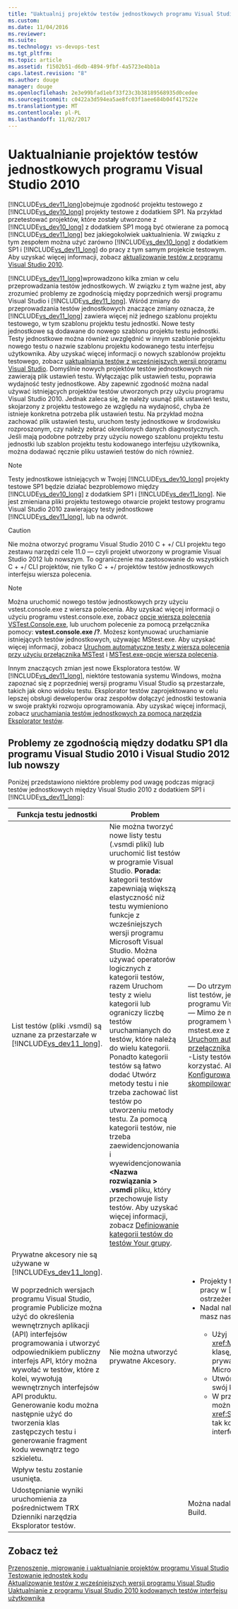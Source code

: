 ```yaml
---
title: "Uaktualnij projektów testów jednostkowych programu Visual Studio 2010 | Dokumentacja firmy Microsoft"
ms.custom: 
ms.date: 11/04/2016
ms.reviewer: 
ms.suite: 
ms.technology: vs-devops-test
ms.tgt_pltfrm: 
ms.topic: article
ms.assetid: f1502b51-d6db-4894-9fbf-4a5723e4bb1a
caps.latest.revision: "8"
ms.author: douge
manager: douge
ms.openlocfilehash: 2e3e99bfad1ebf33f23c3b38189568935d0cedee
ms.sourcegitcommit: c0422a3d594ea5ae8fc03f1aee684b04f417522e
ms.translationtype: MT
ms.contentlocale: pl-PL
ms.lasthandoff: 11/02/2017
---
```

# <a name="upgrade-visual-studio-2010-unit-test-projects"></a>Uaktualnianie projektów testów jednostkowych programu Visual Studio 2010
[!INCLUDE[vs_dev11_long](../data-tools/includes/vs_dev11_long_md.md)]obejmuje zgodność projektu testowego z [!INCLUDE[vs_dev10_long](../code-quality/includes/vs_dev10_long_md.md)] projekty testowe z dodatkiem SP1. Na przykład przetestować projektów, które zostały utworzone z [!INCLUDE[vs_dev10_long](../code-quality/includes/vs_dev10_long_md.md)] z dodatkiem SP1 mogą być otwierane za pomocą [!INCLUDE[vs_dev11_long](../data-tools/includes/vs_dev11_long_md.md)] bez jakiegokolwiek uaktualnienia. W związku z tym zespołem można użyć zarówno [!INCLUDE[vs_dev10_long](../code-quality/includes/vs_dev10_long_md.md)] z dodatkiem SP1 i [!INCLUDE[vs_dev11_long](../data-tools/includes/vs_dev11_long_md.md)] do pracy z tym samym projekcie testowym. Aby uzyskać więcej informacji, zobacz [aktualizowanie testów z programu Visual Studio 2010](http://msdn.microsoft.com/en-us/e9c8b7f6-bd72-448e-8edb-d090dcc5cf52).  
  
 [!INCLUDE[vs_dev11_long](../data-tools/includes/vs_dev11_long_md.md)]wprowadzono kilka zmian w celu przeprowadzania testów jednostkowych. W związku z tym ważne jest, aby zrozumieć problemy ze zgodnością między poprzednich wersji programu Visual Studio i [!INCLUDE[vs_dev11_long](../data-tools/includes/vs_dev11_long_md.md)]. Wśród zmiany do przeprowadzania testów jednostkowych znaczące zmiany oznacza, że [!INCLUDE[vs_dev11_long](../data-tools/includes/vs_dev11_long_md.md)] zawiera więcej niż jednego szablonu projektu testowego, w tym szablonu projektu testu jednostki. Nowe testy jednostkowe są dodawane do nowego szablonu projektu testu jednostki. Testy jednostkowe można również uwzględnić w innym szablonie projektu nowego testu o nazwie szablonu projektu kodowanego testu interfejsu użytkownika. Aby uzyskać więcej informacji o nowych szablonów projektu testowego, zobacz [uaktualniania testów z wcześniejszych wersji programu Visual Studio](http://msdn.microsoft.com/en-us/e9c8b7f6-bd72-448e-8edb-d090dcc5cf52). Domyślnie nowych projektów testów jednostkowych nie zawierają plik ustawień testu. Wyłączając plik ustawień testu, poprawia wydajność testy jednostkowe. Aby zapewnić zgodność można nadal używać istniejących projektów testów utworzonych przy użyciu programu Visual Studio 2010. Jednak zaleca się, że należy usunąć plik ustawień testu, skojarzony z projektu testowego ze względu na wydajność, chyba że istnieje konkretna potrzeba plik ustawień testu. Na przykład można zachować plik ustawień testu, uruchom testy jednostkowe w środowisku rozproszonym, czy należy zebrać określonych danych diagnostycznych. Jeśli mają podobne potrzeby przy użyciu nowego szablonu projektu testu jednostki lub szablon projektu testu kodowanego interfejsu użytkownika, można dodawać ręcznie pliku ustawień testów do nich również.  
  
> [!NOTE]
>  Testy jednostkowe istniejących w Twojej [!INCLUDE[vs_dev10_long](../code-quality/includes/vs_dev10_long_md.md)] projekty testowe SP1 będzie działać bezproblemowo między [!INCLUDE[vs_dev10_long](../code-quality/includes/vs_dev10_long_md.md)] z dodatkiem SP1 i [!INCLUDE[vs_dev11_long](../data-tools/includes/vs_dev11_long_md.md)]. Nie jest zmieniana pliki projektu testowego otwarcie projekt testowy programu Visual Studio 2010 zawierający testy jednostkowe [!INCLUDE[vs_dev11_long](../data-tools/includes/vs_dev11_long_md.md)], lub na odwrót.  
  
> [!CAUTION]
>  Nie można otworzyć programu Visual Studio 2010 C + +/ CLI projektu tego zestawu narzędzi cele 11.0 — czyli projekt utworzony w programie Visual Studio 2012 lub nowszym. To ograniczenie ma zastosowanie do wszystkich C + +/ CLI projektów, nie tylko C + +/ projektów testów jednostkowych interfejsu wiersza polecenia.  
  
> [!NOTE]
>  Można uruchomić nowego testów jednostkowych przy użyciu vstest.console.exe z wiersza polecenia. Aby uzyskać więcej informacji o użyciu programu vstest.console.exe, zobacz [opcje wiersza polecenia VSTest.Console.exe](/devops-test-docs/test/vstest-console-exe-command-line-options), lub uruchom polecenie za pomocą przełącznika pomocy: **vstest.console.exe /?**. Możesz kontynuować uruchamianie istniejących testów jednostkowych, używając MStest.exe. Aby uzyskać więcej informacji, zobacz [Uruchom automatyczne testy z wiersza polecenia przy użyciu przełącznika MSTest](/devops-test-docs/test/run-automated-tests-from-the-command-line-using-mstest) i [MSTest.exe-opcje wiersza polecenia](/devops-test-docs/test/mstest-exe-command-line-options).  
  
 Innym znaczących zmian jest nowe Eksploratora testów. W [!INCLUDE[vs_dev11_long](../data-tools/includes/vs_dev11_long_md.md)], niektóre testowania systemu Windows, można zapoznać się z poprzedniej wersji programu Visual Studio są przestarzałe, takich jak okno widoku testu. Eksplorator testów zaprojektowano w celu lepszej obsługi deweloperów oraz zespołów dołączyć jednostki testowania w swoje praktyki rozwoju oprogramowania. Aby uzyskać więcej informacji, zobacz [uruchamiania testów jednostkowych za pomocą narzędzia Eksplorator testów](../test/run-unit-tests-with-test-explorer.md).  
  
## <a name="compatibility-issues-between-visual-studio-2010-sp1-and-visual-studio-2012-or-later"></a>Problemy ze zgodnością między dodatku SP1 dla programu Visual Studio 2010 i Visual Studio 2012 lub nowszy  
 Poniżej przedstawiono niektóre problemy pod uwagę podczas migracji testów jednostkowych między Visual Studio 2010 z dodatkiem SP1 i [!INCLUDE[vs_dev11_long](../data-tools/includes/vs_dev11_long_md.md)]:  
  
|Funkcja testu jednostki|Problem|Rozwiązanie|  
|-----------------------------|-----------|--------------|  
|List testów (pliki .vsmdi) są uznane za przestarzałe w [!INCLUDE[vs_dev11_long](../data-tools/includes/vs_dev11_long_md.md)].|Nie można tworzyć nowe listy testu (.vsmdi pliki) lub uruchomić list testów w programie Visual Studio. **Porada:** kategorii testów zapewniają większą elastyczność niż testu wymieniono funkcje z wcześniejszych wersji programu Microsoft Visual Studio. Można używać operatorów logicznych z kategorii testów, razem Uruchom testy z wielu kategorii lub ograniczy liczbę testów uruchamianych do testów, które należą do wielu kategorii. Ponadto kategorii testów są łatwo dodać Utwórz metody testu i nie trzeba zachować list testów po utworzeniu metody testu. Za pomocą kategorii testów, nie trzeba zaewidencjonowania i wyewidencjonowania  **\<Nazwa rozwiązania > .vsmdi** pliku, który przechowuje listy testów. Aby uzyskać więcej informacji, zobacz [Definiowanie kategorii testów do testów Your grupy](/devops-test-docs/test/defining-test-categories-to-group-your-tests).|— Do utrzymania zgodności z istniejących projektów testów za pomocą list testów, jest nadal możliwe do edycji plików .vsmdi przy użyciu programu Visual Studio.<br />— Mimo że nie można uruchomić listy testów zmigrowanych z z programem Visual Studio, nadal można uruchomić je przy użyciu mstest.exe z wiersza polecenia. Aby uzyskać więcej informacji, zobacz [Uruchom automatyczne testy z wiersza polecenia przy użyciu przełącznika MSTest](/devops-test-docs/test/run-automated-tests-from-the-command-line-using-mstest)<br />-Listy testów były używane w definicji kompilacji, można z niego korzystać. Aby uzyskać więcej informacji, zobacz [porady: Konfigurowanie i zaplanowane do uruchomienia testów po skompilowaniu aplikacji](http://msdn.microsoft.com/en-us/32acfeb1-b1aa-4afb-8cfe-cc209e6183fd) i [Uruchom testy w procesie kompilacji](http://msdn.microsoft.com/Library/d05743a1-c5cf-447e-bed9-bed3cb595e38).|  
|Prywatne akcesory nie są używane w [!INCLUDE[vs_dev11_long](../data-tools/includes/vs_dev11_long_md.md)].<br /><br /> W poprzednich wersjach programu Visual Studio, programie Publicize można użyć do określenia wewnętrznych aplikacji (API) interfejsów programowania i utworzyć odpowiednikiem publiczny interfejs API, który można wywołać w testów, które z kolei, wywołują wewnętrznych interfejsów API produktu. Generowanie kodu można następnie użyć do tworzenia klas zastępczych testu i generowanie fragment kodu wewnątrz tego szkieletu.|Nie można utworzyć prywatne Akcesory.|<ul><li>Projekty testowe w usłudze Visual Studio 2010 będzie skompilować i pracy w [!INCLUDE[vs_dev11_long](../data-tools/includes/vs_dev11_long_md.md)]. Kompilacja będzie zawierać ostrzeżenia danych wyjściowych.</li><li>Nadal należy przeprowadzić testy wewnętrznych interfejsów API, masz następujące opcje:<br /><br /> <ul><li>Użyj <xref:Microsoft.VisualStudio.TestTools.UnitTesting.PrivateObject> klasę, aby ułatwić dostęp do interfejsów API wewnętrzne i prywatne w kodzie. Znaleziono w zestawie Microsoft.VisualStudio.QualityTools.UnitTestFramework.dll.</li><li>Utwórz framework odbicia, które można odzwierciedlać poza swój kod dostępu do interfejsów API wewnętrzny ani prywatny.</li><li>W przypadku wewnętrznej próbujesz uzyskać dostęp do kodu można uzyskiwać dostęp za pomocą interfejsów API <xref:System.Runtime.CompilerServices.InternalsVisibleToAttribute> tak kodu testowego może mieć dostęp do wewnętrznych interfejsów API.</li></ul></li></ul>|  
|Wpływ testu zostanie usunięta.|||  
|Udostępnianie wyniki uruchomienia za pośrednictwem TRX Dzienniki narzędzia Eksplorator testów.||Można nadal pobieranie dzienników TRX z wiersza polecenia i Team Build.|  
  
## <a name="see-also"></a>Zobacz też  
 [Przenoszenie, migrowanie i uaktualnianie projektów programu Visual Studio](../porting/port-migrate-and-upgrade-visual-studio-projects.md)   
 [Testowanie jednostek kodu](../test/unit-test-your-code.md)   
 [Aktualizowanie testów z wcześniejszych wersji programu Visual Studio](http://msdn.microsoft.com/en-us/e9c8b7f6-bd72-448e-8edb-d090dcc5cf52)   
 [Uaktualnianie z programu Visual Studio 2010 kodowanych testów interfejsu użytkownika](../test/upgrading-coded-ui-tests-from-visual-studio-2010.md)
